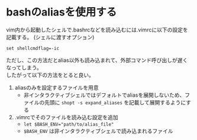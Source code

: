 # bashのaliasを使用する

vim内から起動したシェルで.bashrcなどを読み込むには.vimrcに以下の設定を記載する。
(シェルに渡すオプション)

```
set shellcmdflag=-ic
```

ただし、この方法だとalias以外も読み込まれて、外部コマンド呼び出しが遅くなってしまう。  
したがって以下の方法をとると良い。

1. aliasのみを設定するファイルを用意
    - 非インタラクティブシェルではデフォルトでaliasを展開しないため、ファイルの先頭に `shopt -s expand_aliases` を記載して展開するようにする
2. .vimrcでそのファイルを読み込む設定を追加
    - `let $BASH_ENV="path/to/alias_file"`
    - `$BASH_ENV` は非インタラクティブシェルで読み込まれるファイル
